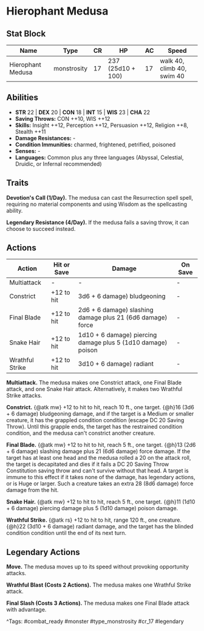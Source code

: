# Hierophant Medusa

## Stat Block

| Name | Type | CR | HP | AC | Speed |
|------|------|----|----|----|-------|
| Hierophant Medusa | monstrosity | 17 | 237 (25d10 + 100) | 17 | walk 40, climb 40, swim 40 |

## Abilities

- **STR** 22 | **DEX** 20 | **CON** 18 | **INT** 15 | **WIS** 23 | **CHA** 22
- **Saving Throws:** CON ++10, WIS ++12  
- **Skills:** Insight ++12, Perception ++12, Persuasion ++12, Religion ++8, Stealth ++11  
- **Damage Resistances:** -  
- **Condition Immunities:** charmed, frightened, petrified, poisoned  
- **Senses:** -  
- **Languages:** Common plus any three languages (Abyssal, Celestial, Druidic, or Infernal recommended)

## Traits

**Devotion's Call (1/Day).** The medusa can cast the Resurrection spell spell, requiring no material components and using Wisdom as the spellcasting ability.

**Legendary Resistance (4/Day).** If the medusa fails a saving throw, it can choose to succeed instead.


## Actions

| Action | Hit or Save | Damage | On Save |
|--------|--------------|--------|----------|
| Multiattack | - | - | - |
| Constrict | +12 to hit | 3d6 + 6 damage) bludgeoning | - |
| Final Blade | +12 to hit | 2d6 + 6 damage) slashing damage plus 21 (6d6 damage) force | - |
| Snake Hair | +12 to hit | 1d10 + 6 damage) piercing damage plus 5 (1d10 damage) poison | - |
| Wrathful Strike | +12 to hit | 3d10 + 6 damage) radiant | - |

**Multiattack.** The medusa makes one Constrict attack, one Final Blade attack, and one Snake Hair attack. Alternatively, it makes two Wrathful Strike attacks.

**Constrict.** {@atk mw} +12 to hit to hit, reach 10 ft., one target. {@h}16 (3d6 + 6 damage) bludgeoning damage, and if the target is a Medium or smaller creature, it has the grappled condition condition (escape DC 20 Saving Throw). Until this grapple ends, the target has the restrained condition condition, and the medusa can't constrict another creature.

**Final Blade.** {@atk mw} +12 to hit to hit, reach 5 ft., one target. {@h}13 (2d6 + 6 damage) slashing damage plus 21 (6d6 damage) force damage. If the target has at least one head and the medusa rolled a 20 on the attack roll, the target is decapitated and dies if it fails a DC 20 Saving Throw Constitution saving throw and can't survive without that head. A target is immune to this effect if it takes none of the damage, has legendary actions, or is Huge or larger. Such a creature takes an extra 28 (8d6 damage) force damage from the hit.

**Snake Hair.** {@atk mw} +12 to hit to hit, reach 5 ft., one target. {@h}11 (1d10 + 6 damage) piercing damage plus 5 (1d10 damage) poison damage.

**Wrathful Strike.** {@atk rs} +12 to hit to hit, range 120 ft., one creature. {@h}22 (3d10 + 6 damage) radiant damage, and the target has the blinded condition condition until the end of its next turn.

## Legendary Actions

**Move.** The medusa moves up to its speed without provoking opportunity attacks.

**Wrathful Blast (Costs 2 Actions).** The medusa makes one Wrathful Strike attack.

**Final Slash (Costs 3 Actions).** The medusa makes one Final Blade attack with advantage.



^Tags: #combat_ready #monster #type_monstrosity #cr_17 #legendary